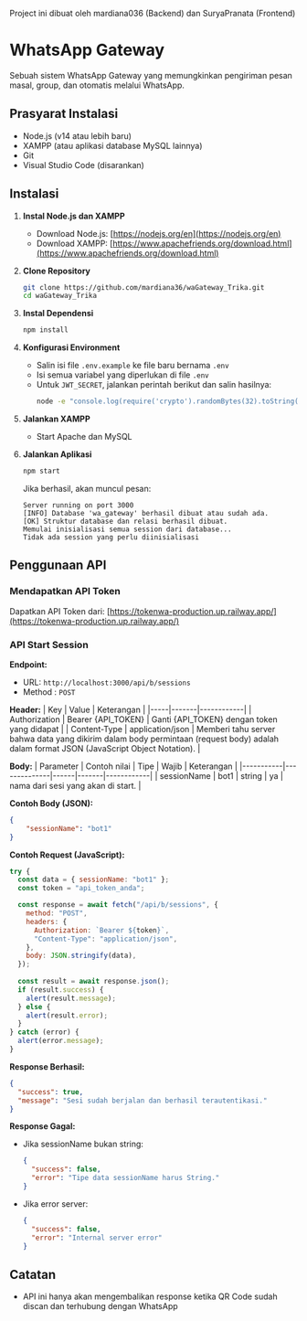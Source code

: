 Project ini dibuat oleh mardiana036 (Backend) dan SuryaPranata (Frontend)

# WhatsApp Gateway

Sebuah sistem WhatsApp Gateway yang memungkinkan pengiriman pesan masal, group, dan otomatis melalui WhatsApp.

## Prasyarat Instalasi

- Node.js (v14 atau lebih baru)
- XAMPP (atau aplikasi database MySQL lainnya)
- Git
- Visual Studio Code (disarankan)

## Instalasi

1. **Instal Node.js dan XAMPP**
   - Download Node.js: [https://nodejs.org/en](https://nodejs.org/en)
   - Download XAMPP: [https://www.apachefriends.org/download.html](https://www.apachefriends.org/download.html)

2. **Clone Repository**
   ```bash
   git clone https://github.com/mardiana36/waGateway_Trika.git
   cd waGateway_Trika
   ```
3. **Instal Dependensi**
   ```bash
   npm install
   ```

4. **Konfigurasi Environment**
   - Salin isi file `.env.example` ke file baru bernama `.env`
   - Isi semua variabel yang diperlukan di file `.env`
   - Untuk `JWT_SECRET`, jalankan perintah berikut dan salin hasilnya:
     ```bash
     node -e "console.log(require('crypto').randomBytes(32).toString('hex'))"
     ```

5. **Jalankan XAMPP**
   - Start Apache dan MySQL

6. **Jalankan Aplikasi**
   ```bash
   npm start
   ```

   Jika berhasil, akan muncul pesan:
   ```
   Server running on port 3000
   [INFO] Database 'wa_gateway' berhasil dibuat atau sudah ada.
   [OK] Struktur database dan relasi berhasil dibuat.
   Memulai inisialisasi semua session dari database...
   Tidak ada session yang perlu diinisialisasi
   ```

## Penggunaan API

### Mendapatkan API Token
Dapatkan API Token dari: [https://tokenwa-production.up.railway.app/](https://tokenwa-production.up.railway.app/)

### API Start Session

**Endpoint:**  
- URL: `http://localhost:3000/api/b/sessions`
- Method : `POST`

**Header:**
| Key | Value | Keterangan |
|-----|-------|------------|
| Authorization | Bearer {API_TOKEN} | Ganti {API_TOKEN} dengan token yang didapat |
| Content-Type | application/json | Memberi tahu server bahwa data yang dikirim dalam body permintaan (request body) adalah dalam format JSON (JavaScript Object Notation). |

**Body:**
| Parameter | Contoh nilai | Tipe | Wajib | Keterangan |
|-----------|--------------|------|-------|------------|
| sessionName | bot1 | string | ya | nama dari sesi yang akan di start. |

**Contoh Body (JSON):**
```json
{
    "sessionName": "bot1"
}
```

**Contoh Request (JavaScript):**
```javascript
try {
  const data = { sessionName: "bot1" };
  const token = "api_token_anda";

  const response = await fetch("/api/b/sessions", {
    method: "POST",
    headers: {
      Authorization: `Bearer ${token}`,
      "Content-Type": "application/json",
    },
    body: JSON.stringify(data),
  });
  
  const result = await response.json();
  if (result.success) {
    alert(result.message);
  } else {
    alert(result.error);
  }
} catch (error) {
  alert(error.message);
}
```

**Response Berhasil:**
```json
{
  "success": true,
  "message": "Sesi sudah berjalan dan berhasil terautentikasi."
}
```

**Response Gagal:**
- Jika sessionName bukan string:
  ```json
  {
    "success": false,
    "error": "Tipe data sessionName harus String."
  }
  ```
- Jika error server:
  ```json
  {
    "success": false,
    "error": "Internal server error"
  }
  ```

## Catatan
- API ini hanya akan mengembalikan response ketika QR Code sudah discan dan terhubung dengan WhatsApp